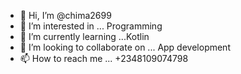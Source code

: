 - 👋 Hi, I’m @chima2699
- 👀 I’m interested in ... Programming
- 🌱 I’m currently learning ...Kotlin
- 💞️ I’m looking to collaborate on ... App development
- 📫 How to reach me ... +2348109074798

<!---
chima2699/chima2699 is a ✨ special ✨ repository because its `README.md` (this file) appears on your GitHub profile.
You can click the Preview link to take a look at your changes.
--->
